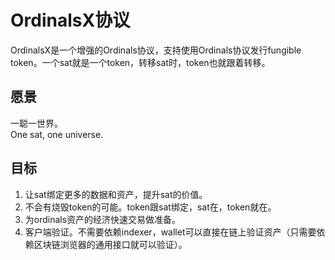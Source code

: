 OrdinalsX协议
=========


OrdinalsX是一个增强的Ordinals协议，支持使用Ordinals协议发行fungible token。一个sat就是一个token，转移sat时，token也就跟着转移。

愿景
----
一聪一世界。  
One sat, one universe.


目标
----
1. 让sat绑定更多的数据和资产，提升sat的价值。
2. 不会有烧毁token的可能。token跟sat绑定，sat在，token就在。
3. 为ordinals资产的经济快速交易做准备。
4. 客户端验证。不需要依赖indexer，wallet可以直接在链上验证资产（只需要依赖区块链浏览器的通用接口就可以验证）。

